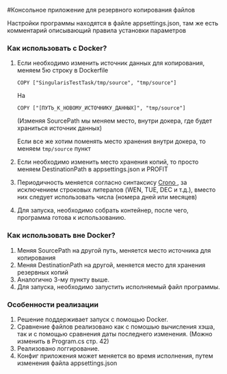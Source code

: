 #Консольное приложение для резервного копирования файлов

Настройки программы находятся в файле appsettings.json, там же есть комментарий описывающий правила установки параметров
### Как использовать с Docker?
1. Если необходимо изменить источник данных для копирования, меняем 5ю строку в Dockerfile
    
    ```COPY ["SingularisTestTask/tmp/source", "tmp/source"]```
    
    На 

    ```COPY ["[ПУТЬ_К_НОВОМУ_ИСТОЧНИКУ_ДАННЫХ]", "tmp/source"]```
   
    (Изменяя SourcePath мы меняем место, внутри докера, где будет храниться источник данных)
   
    Если все же хотим поменять место хранения внутри докера, то меняем ```tmp/source``` пункт
    
2. Если необходимо изменить место хранения копий, то просто меняем DestinationPath  в appsettings.json и PROFIT
3. Периодичность меняется согласно синтаксису <a href="https://github.com/HangfireIO/Cronos"> Crono </a>, за исключением строковых литералов (WEN, TUE, DEC и т.д.), вместо них следует использовать числа (номера дней или месяцев)
4. Для запуска, необходимо собрать контейнер, после чего, программа готова к использованию. 

### Как использовать вне Docker?
1. Меняя SourcePath на другой путь, меняется место источника для копирования
2. Меняя DestinationPath на другой, меняется место для хранения резервных копий
3. Аналогично 3-му пункту выше.
4. Для запуска, необходимо запустить исполняемый файл программы.
 
 ### Особенности реализации
 1. Решение поддерживает запуск с помощью Docker.
 2. Сравнение файлов реализовано как с помошью вычисления хэша, так и с помощью сравнения даты последнего изменения. (Можно изменить в Program.cs стр. 42)
 3. Реализовано логгирование.
 4. Конфиг приложения может меняется во время исполнения, путем изменения файла appsettings.json
